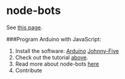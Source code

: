 # node-bots

See [this page](http://billyzac.github.io/node-bots/).

###Program Arduino with JavaScript:


1. Install the software:
[Arduino](https://www.arduino.cc/en/Main/Software)
[Johnny-Five](https://www.npmjs.com/package/johnny-five)
2. Check out the tutorial [above](http://billyzac.github.io/node-bots/).
3. Read more about node-bots [here](http://thedope.agency/blog/blog_arduino.html) 
4. Contribute


